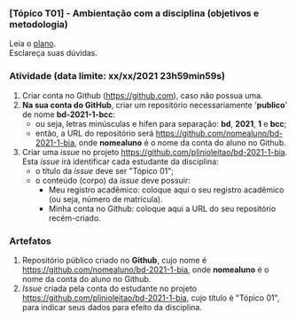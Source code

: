 ### [Tópico T01] - Ambientação com a disciplina (objetivos e metodologia)

Leia o [plano](../media/bd-2021-1-bcc-plano.pdf).<br>
Esclareça suas dúvidas.<br>

### Atividade (data limite: **xx/xx/2021 23h59min59s**)

1. Criar conta no Github (https://github.com), caso não possua uma. 
1. **Na sua conta do GitHub**, criar um repositório necessariamente '**publico**' de nome **bd-2021-1-bcc**:
   - ou seja, letras minúsculas e hífen para separação: **bd**, **2021**, **1** e **bcc**;
   - então, a URL do repositório será https://github.com/nomealuno/bd-2021-1-bia, onde **nomealuno** é o nome da conta do aluno no Github.
1. Criar uma _issue_ no projeto https://github.com/plinioleitao/bd-2021-1-bia. Esta _issue_ irá identificar cada estudante da disciplina:
   - o título da _issue_ deve ser "Tópico 01";
   - o conteúdo (corpo) da _issue_ deve possuir:
     - Meu registro acadêmico: coloque aqui o seu registro acadêmico (ou seja, número de matrícula).
     - Minha conta no Github: coloque aqui a URL do seu repositório recém-criado.
   
### Artefatos

1. Repositório público criado no **Github**, cujo nome é https://github.com/nomealuno/bd-2021-1-bia, onde **nomealuno** é o nome da conta do aluno no Github.
1. _Issue_ criada pela conta do estudante no projeto https://github.com/plinioleitao/bd-2021-1-bia, cujo título é "Tópico 01", para indicar seus dados para efeito da disciplina.
